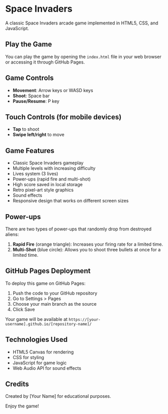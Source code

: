 # Space Invaders

A classic Space Invaders arcade game implemented in HTML5, CSS, and JavaScript.

## Play the Game

You can play the game by opening the `index.html` file in your web browser or accessing it through GitHub Pages.

## Game Controls

- **Movement**: Arrow keys or WASD keys
- **Shoot**: Space bar
- **Pause/Resume**: P key

## Touch Controls (for mobile devices)
- **Tap** to shoot
- **Swipe left/right** to move

## Game Features

- Classic Space Invaders gameplay
- Multiple levels with increasing difficulty
- Lives system (3 lives)
- Power-ups (rapid fire and multi-shot)
- High score saved in local storage
- Retro pixel-art style graphics
- Sound effects
- Responsive design that works on different screen sizes

## Power-ups

There are two types of power-ups that randomly drop from destroyed aliens:

1. **Rapid Fire** (orange triangle): Increases your firing rate for a limited time.
2. **Multi-Shot** (blue circle): Allows you to shoot three bullets at once for a limited time.

## GitHub Pages Deployment

To deploy this game on GitHub Pages:

1. Push the code to your GitHub repository
2. Go to Settings > Pages
3. Choose your main branch as the source
4. Click Save

Your game will be available at `https://[your-username].github.io/[repository-name]/`

## Technologies Used

- HTML5 Canvas for rendering
- CSS for styling
- JavaScript for game logic
- Web Audio API for sound effects

## Credits

Created by [Your Name] for educational purposes.

Enjoy the game! 